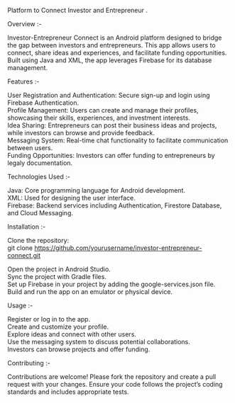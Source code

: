 Platform to Connect Investor and Entrepreneur .

Overview :-

Investor-Entrepreneur Connect is an Android platform designed to bridge the gap between investors and entrepreneurs. This app allows users to connect, share ideas and experiences, and facilitate funding opportunities. Built using Java and XML, the app leverages Firebase for its database management.

Features :-

User Registration and Authentication: Secure sign-up and login using Firebase Authentication. <br>
Profile Management: Users can create and manage their profiles, showcasing their skills, experiences, and investment interests.<br>
Idea Sharing: Entrepreneurs can post their business ideas and projects, while investors can browse and provide feedback.<br>
Messaging System: Real-time chat functionality to facilitate communication between users.<br>
Funding Opportunities: Investors can offer funding to entrepreneurs by legaly documentation.<br>

Technologies Used :-

Java: Core programming language for Android development.<br>
XML: Used for designing the user interface.<br>
Firebase: Backend services including Authentication, Firestore Database, and Cloud Messaging.

Installation :-

Clone the repository: <br>
git clone https://github.com/yourusername/investor-entrepreneur-connect.git

Open the project in Android Studio.<br>
Sync the project with Gradle files.<br>
Set up Firebase in your project by adding the google-services.json file.<br>
Build and run the app on an emulator or physical device.<br>

Usage :-

Register or log in to the app.<br>
Create and customize your profile.<br>
Explore ideas and connect with other users.<br>
Use the messaging system to discuss potential collaborations.<br>
Investors can browse projects and offer funding.<br>

Contributing :-

Contributions are welcome! Please fork the repository and create a pull request with your changes. Ensure your code follows the project’s coding standards and includes appropriate tests.
